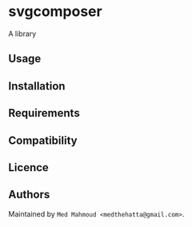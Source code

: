 svgcomposer
===========

A library

Usage
-----

Installation
------------

## Requirements

Compatibility
-------------

Licence
-------

Authors
-------

Maintained by `Med Mahmoud <medthehatta@gmail.com>`.
